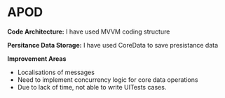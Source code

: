 # APOD

**Code Architecture:** 
I have used MVVM coding structure

**Persitance Data Storage:**
I have used CoreData to save presistance data

**Improvement Areas**
- Localisations of messages
- Need to implement concurrency logic for core data operations
- Due to lack of time, not able to write UITests cases.
